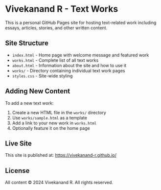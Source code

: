 # Vivekanand R - Text Works

This is a personal GitHub Pages site for hosting text-related work including essays, articles, stories, and other written content.

## Site Structure

- `index.html` - Home page with welcome message and featured work
- `works.html` - Complete list of all text works
- `about.html` - Information about the site and how to use it
- `works/` - Directory containing individual text work pages
- `styles.css` - Site-wide styling

## Adding New Content

To add a new text work:

1. Create a new HTML file in the `works/` directory
2. Use `works/sample.html` as a template
3. Add a link to your new work in `works.html`
4. Optionally feature it on the home page

## Live Site

This site is published at: https://vivekanand-r.github.io/

## License

All content © 2024 Vivekanand R. All rights reserved.